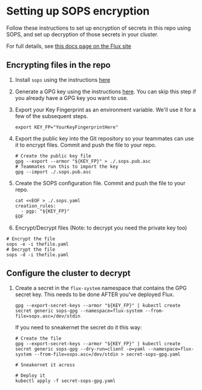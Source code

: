 # Setting up SOPS encryption

Follow these instructions to set up encryption of secrets in this repo using SOPS, and set up decryption of those secrets in your cluster.

For full details, see [this docs page on the Flux site](https://fluxcd.io/docs/guides/mozilla-sops/)

## Encrypting files in the repo

1. Install `sops` using the instructions [here](https://fluxcd.io/docs/guides/mozilla-sops/#prerequisites)

2. Generate a GPG key using the instructions [here](https://fluxcd.io/docs/guides/mozilla-sops/#generate-a-gpg-key). You can skip this step if you already have a GPG key you want to use.

3. Export your Key Fingerprint as an environment variable. We'll use it for a few of the subsequent steps.

    ```shell
    export KEY_FP="YourKeyFingerprintHere"
    ```

4. Export the public key into the Git repository so your teammates can use it to encrypt files. Commit and push the file to your repo.

    ```shell
    # Create the public key file
    gpg --export --armor "${KEY_FP}" > ./.sops.pub.asc
    # Teammates run this to import the key
    gpg --import ./.sops.pub.asc
    ```

5. Create the SOPS configuration file. Commit and push the file to your repo.

    ```shell
    cat <<EOF > ./.sops.yaml
    creation_rules:
      - pgp: "${KEY_FP}"
    EOF
    ```

6. Encrypt/Decrypt files (Note: to decrypt you need the private key too)

```shell
# Encrypt the file
sops -e -i thefile.yaml
# Decrypt the file
sops -d -i thefile.yaml
```

## Configure the cluster to decrypt

1. Create a secret in the `flux-system` namespace that contains the GPG secret key. This needs to be done AFTER you've deployed Flux.

    ```shell
    gpg --export-secret-keys --armor "${KEY_FP}" | kubectl create secret generic sops-gpg --namespace=flux-system --from-file=sops.asc=/dev/stdin
    ```

    If you need to sneakernet the secret do it this way:

    ```shell
    # Create the file
    gpg --export-secret-keys --armor "${KEY_FP}" | kubectl create secret generic sops-gpg --dry-run=client -o=yaml --namespace=flux-system --from-file=sops.asc=/dev/stdin > secret-sops-gpg.yaml

    # Sneakernet it across

    # Deploy it
    kubectl apply -f secret-sops-gpg.yaml
    ```
